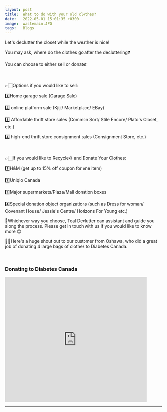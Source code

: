 ```yaml
---
layout: post
title:  What to do with your old clothes?
date:   2022-05-01 15:01:35 +0300
image:  wastemain.JPG
tags:   Blogs
---
```

Let's declutter the closet while the weather is nice!

You may ask, where do the clothes go after the decluttering❓

You can choose to either sell or donate❗️

<br/>

👉🏻Options if you would like to sell:

1️⃣Home garage sale (Garage Sale)

2️⃣ online platform sale (Kjiji/ Marketplace/ EBay)

3️⃣ Affordable thrift store sales (Common Sort/ Stile Encore/ Plato's Closet, etc.)

4️⃣ high-end thrift store consignment sales (Consignment Store, etc.)

<br/>

👉🏻If you would like to Recycle♻️ and Donate Your Clothes:

1️⃣H&M (get up to 15% off coupon for one item)

2️⃣Uniqlo Canada

3️⃣Major supermarkets/Plaza/Mall donation boxes

4️⃣Special donation object organizations (such as Dress for woman/ Covenant House/ Jessie's Centre/ Horizons For Young etc.)

🌟Whichever way you choose, Teal Declutter can assistant and guide you along the process. Please get in touch with us if you would like to know more 😊

👍🏻Here's a huge shout out to our customer from Oshawa, who did a great job of donating 4 large bags of clothes to Diabetes Canada.

<br/>

### Donating to Diabetes Canada

<iframe width="455" height="400" src="https://www.youtube.com/embed/FFpphBaM324" title="YouTube video player" frameborder="0" allow="accelerometer; autoplay; clipboard-write; encrypted-media; gyroscope; picture-in-picture" allowfullscreen></iframe>

***

